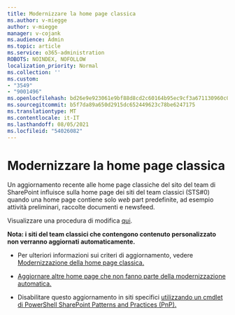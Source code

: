 ```yaml
---
title: Modernizzare la home page classica
ms.author: v-miegge
author: v-miegge
manager: v-cojank
ms.audience: Admin
ms.topic: article
ms.service: o365-administration
ROBOTS: NOINDEX, NOFOLLOW
localization_priority: Normal
ms.collection: ''
ms.custom:
- "3549"
- "9001496"
ms.openlocfilehash: bd26e9e923061e9bf88d8cd2c60164b95ec9cf3a671130960c0412e3f31acbaf
ms.sourcegitcommit: b5f7da89a650d2915dc652449623c78be6247175
ms.translationtype: MT
ms.contentlocale: it-IT
ms.lasthandoff: 08/05/2021
ms.locfileid: "54026082"
---
```

# <a name="modernize-the-classic-home-page"></a>Modernizzare la home page classica

Un aggiornamento recente alle home page classiche del sito del team di SharePoint influisce sulla home page dei siti del team classici (STS#0) quando una home page contiene solo *web* part predefinite, ad esempio attività preliminari, raccolte documenti e newsfeed.

Visualizzare una procedura di modifica [qui](https://docs.microsoft.com/sharepoint/sharepointonline/media/homepage-upgrade-gif.gif). 

**Nota: i siti del team classici che contengono contenuto personalizzato non verranno aggiornati automaticamente.**

* Per ulteriori informazioni sui criteri di aggiornamento, vedere [Modernizzazione della home page classica.](https://docs.microsoft.com/sharepoint/disable-auto-modernization-classic-home-pages#why-update-classic-team-site-home-pages-to-modern)

* [Aggiornare altre home page che non fanno parte della modernizzazione automatica.](https://docs.microsoft.com/sharepoint/dev/transform/modernize-userinterface-site-pages)

* Disabilitare questo aggiornamento in siti specifici [utilizzando un cmdlet di PowerShell SharePoint Patterns and Practices (PnP).](https://docs.microsoft.com/powershell/sharepoint/sharepoint-pnp/sharepoint-pnp-cmdlets)
